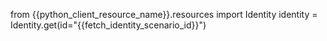from {{python_client_resource_name}}.resources import Identity
identity = Identity.get(id="{{fetch_identity_scenario_id}}")
